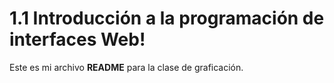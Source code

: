 # 1.1 Introducción a la programación de interfaces Web!
Este es mi archivo **README** para la clase de graficación.
